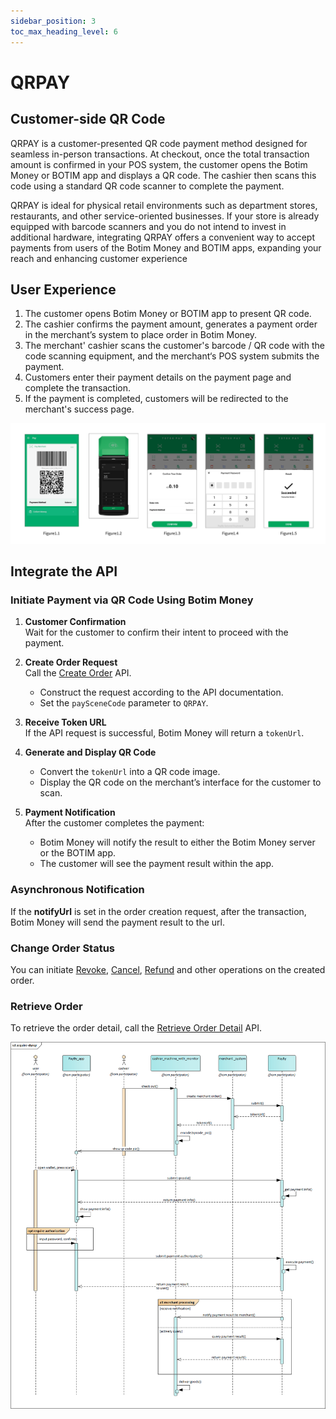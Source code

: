 ```yaml
---
sidebar_position: 3
toc_max_heading_level: 6
---
```


# QRPAY 

## Customer-side QR Code

QRPAY is a customer-presented QR code payment method designed for seamless in-person transactions. At checkout, once the total transaction amount is confirmed in your POS system, the customer opens the Botim Money or BOTIM app and displays a QR code. The cashier then scans this code using a standard QR code scanner to complete the payment.

QRPAY is ideal for physical retail environments such as department stores, restaurants, and other service-oriented businesses. If your store is already equipped with barcode scanners and you do not intend to invest in additional hardware, integrating QRPAY offers a convenient way to accept payments from users of the Botim Money and BOTIM apps, expanding your reach and enhancing customer experience

## User Experience

1. The customer opens Botim Money or BOTIM app to present QR code.
2. The cashier confirms the payment amount, generates a payment order in the merchant’s system to place order in Botim Money.
3. The merchant' cashier scans the customer's barcode / QR code with the code scanning equipment, and the merchant‘s POS system submits the payment.
4. Customers enter their payment details on the payment page and complete the transaction.
5. If the payment is completed, customers will be redirected to the merchant's success page.

![ueqrpay](../pic/ue-qrpay.png)

## Integrate the API

### Initiate Payment via QR Code Using Botim Money

1. **Customer Confirmation**  
   Wait for the customer to confirm their intent to proceed with the payment.

2. **Create Order Request**  
   Call the [Create Order](/docs/createorder) API.  
   - Construct the request according to the API documentation.  
   - Set the `paySceneCode` parameter to `QRPAY`.

3. **Receive Token URL**  
   If the API request is successful, Botim Money will return a `tokenUrl`.

4. **Generate and Display QR Code**  
   - Convert the `tokenUrl` into a QR code image.  
   - Display the QR code on the merchant’s interface for the customer to scan.

5. **Payment Notification**  
   After the customer completes the payment:  
   - Botim Money will notify the result to either the Botim Money server or the BOTIM app.  
   - The customer will see the payment result within the app.

### Asynchronous Notification

If the **notifyUrl** is set in the order creation request, after the transaction, Botim Money will send the payment result to the url.

### Change Order Status

You can initiate [Revoke](/docs/revoke), [Cancel](/docs/cancel), [Refund](/docs/refund) and other operations on the created order.

### Retrieve Order

To retrieve the order detail, call the [Retrieve Order Detail](/docs/retrieveorderdetail) API.

![dynqyflow](../pic/dynqr.png)








